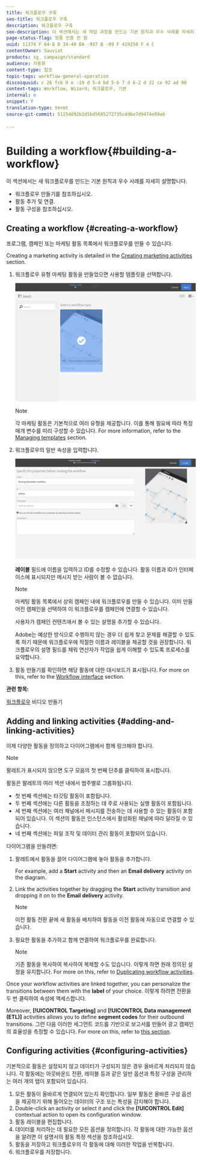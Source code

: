 ```yaml
---
title: 워크플로우 구축
seo-title: 워크플로우 구축
description: 워크플로우 구축
seo-description: 이 섹션에서는 새 작업 과정을 만드는 기본 원칙과 우수 사례를 자세히 설명합니다.
page-status-flag: 정품 인증 안 함
uuid: 11374 F 64-8 D 34-40 DA -937 B -09 F 419250 F 4 C
contentOwner: Sauviat
products: sg_ campaign/standard
audience: 자동화
content-type: 참조
topic-tags: workflow-general-operation
discoiquuid: c 26 fcb 0 e -19 d 5-4 bd 5-b 7 d 6-2 d 22 ce 92 ad 90
context-tags: Workflow, Wizard; 워크플로우, 기본
internal: n
snippet: Y
translation-type: tm+mt
source-git-commit: 51154892b2d5bd5685272735cdd6e7d9474e09a6

---
```



# Building a workflow{#building-a-workflow}

이 섹션에서는 새 워크플로우를 만드는 기본 원칙과 우수 사례를 자세히 설명합니다.

* 워크플로우 만들기를 참조하십시오.
* 활동 추가 및 연결.
* 활동 구성을 참조하십시오.

## Creating a workflow {#creating-a-workflow}

프로그램, 캠페인 또는 마케팅 활동 목록에서 워크플로우를 만들 수 있습니다.

Creating a marketing activity is detailed in the [Creating marketing activities](../../start/using/marketing-activities.md#creating-a-marketing-activity) section.

1. 워크플로우 유형 마케팅 활동을 만들었으면 사용할 템플릿을 선택합니다.

   ![](assets/workflow_creation_1.png)

   >[!NOTE]
   >
   >각 마케팅 활동은 기본적으로 여러 유형을 제공합니다. 이를 통해 필요에 따라 특정 매개 변수를 미리 구성할 수 있습니다. For more information, refer to the [Managing templates](../../start/using/about-templates.md) section.

1. 워크플로우의 일반 속성을 입력합니다.

   ![](assets/workflow_creation_2.png)

   **레이블** 필드에 이름을 입력하고 ID를 수정할 수 있습니다. 활동 이름과 ID가 인터페이스에 표시되지만 메시지 받는 사람이 볼 수 없습니다.

   >[!NOTE]
   >
   >마케팅 활동 목록에서 상위 캠페인 내에 워크플로우를 만들 수 있습니다. 이미 만들어진 캠페인을 선택하여 이 워크플로우를 캠페인에 연결할 수 있습니다.

   사용자가 캠페인 컨텐츠에서 볼 수 있는 설명을 추가할 수 있습니다.

   Adobe는 예상한 방식으로 수행하지 않는 경우 더 쉽게 찾고 문제를 해결할 수 있도록 하기 때문에 워크플로우에 적절한 이름과 레이블을 제공할 것을 권장합니다. 워크플로우의 설명 필드를 채워 연산자가 작업을 쉽게 이해할 수 있도록 프로세스를 요약합니다.

1. 활동 만들기를 확인하면 해당 활동에 대한 대시보드가 표시됩니다. For more on this, refer to the [Workflow interface](../../automating/using/workflow-interface.md) section.

**관련 항목:**

[워크플로우](https://helpx.adobe.com/campaign/kt/acs/using/acs-create-workflow-feature-video-use.html) 비디오 만들기

## Adding and linking activities {#adding-and-linking-activities}

이제 다양한 활동을 정의하고 다이어그램에서 함께 링크해야 합니다.

>[!NOTE]
>
>팔레트가 표시되지 않으면 도구 모음의 첫 번째 단추를 클릭하여 표시합니다.

활동은 팔레트의 여러 섹션 내에서 범주별로 그룹화됩니다.

* 첫 번째 섹션에는 타깃팅 활동이 포함됩니다.
* 두 번째 섹션에는 다른 활동을 조정하는 데 주로 사용되는 실행 활동이 포함됩니다.
* 세 번째 섹션에는 여러 채널에서 메시지를 전송하는 데 사용할 수 있는 활동이 포함되어 있습니다. 이 섹션의 활동은 인스턴스에서 활성화된 채널에 따라 달라질 수 있습니다.
* 네 번째 섹션에는 파일 조작 및 데이터 관리 활동이 포함되어 있습니다.

다이어그램을 만들려면:

1. 팔레트에서 활동을 끌어 다이어그램에 놓아 활동을 추가합니다.

   For example, add a **Start** activity and then an **Email delivery** activity on the diagram.

1. Link the activities together by dragging the **Start** activity transition and dropping it on to the **Email delivery** activity.

   >[!NOTE]
   >
   >이전 활동 전환 끝에 새 활동을 배치하여 활동을 이전 활동에 자동으로 연결할 수 있습니다.

1. 필요한 활동을 추가하고 함께 연결하여 워크플로우를 완료합니다.

   >[!NOTE]
   >
   >기존 활동을 복사하여 복사하여 복제할 수도 있습니다. 이렇게 하면 원래 정의된 설정을 유지합니다. For more on this, refer to [Duplicating workflow activities](../../automating/using/workflow-interface.md#duplicating-workflow-activities).

Once your workflow activities are linked together, you can personalize the transitions between them with the **label** of your choice. 이렇게 하려면 전환을 두 번 클릭하여 속성에 액세스합니다.

Moreover, **[!UICONTROL Targeting]** and **[!UICONTROL Data management (ETL)]** activities allows you to define **segment codes** for their outbound transitions. 그런 다음 이러한 세그먼트 코드를 기반으로 보고서를 만들어 광고 캠페인의 효율성을 측정할 수 있습니다. For more on this, refer to [this section](../../reporting/using/creating-a-report-workflow-segment.md).

## Configuring activities {#configuring-activities}

기본적으로 활동은 설정되지 않고 데이터가 구성되지 않은 경우 올바르게 처리되지 않습니다. 각 활동에는 아웃바운드 전환, 레이블 등과 같은 일반 옵션과 특정 구성을 관리하는 여러 개의 탭이 포함되어 있습니다.

1. 모든 활동이 올바르게 연결되어 있는지 확인합니다. 일부 활동은 올바른 구성 옵션을 제공하기 위해 들어오는 데이터의 구조 또는 특성을 감지해야 합니다.
1. Double-click an activity or select it and click the **[!UICONTROL Edit]** contextual action to open its configuration window.
1. 활동 레이블을 편집합니다.
1. 데이터를 처리하는 데 필요한 모든 옵션을 정의합니다. 각 활동에 대한 가능한 옵션을 알려면 이 설명서의 활동 특정 섹션을 참조하십시오.
1. 활동을 저장하고 워크플로우의 각 활동에 대해 이러한 작업을 반복합니다.
1. 워크플로우를 저장합니다.

